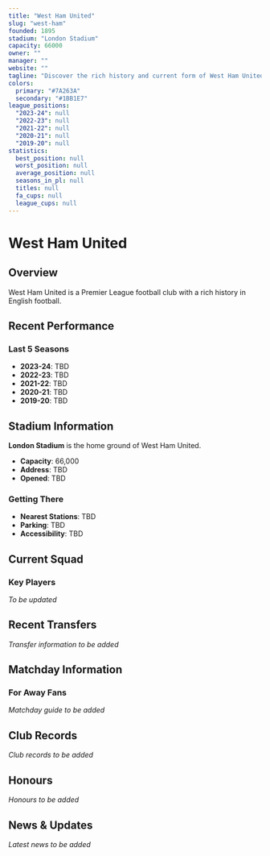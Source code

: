 ```yaml
---
title: "West Ham United"
slug: "west-ham"
founded: 1895
stadium: "London Stadium"
capacity: 66000
owner: ""
manager: ""
website: ""
tagline: "Discover the rich history and current form of West Ham United"
colors:
  primary: "#7A263A"
  secondary: "#1BB1E7"
league_positions:
  "2023-24": null
  "2022-23": null
  "2021-22": null
  "2020-21": null
  "2019-20": null
statistics:
  best_position: null
  worst_position: null
  average_position: null
  seasons_in_pl: null
  titles: null
  fa_cups: null
  league_cups: null
---
```


# West Ham United

## Overview

West Ham United is a Premier League football club with a rich history in English football.

## Recent Performance

### Last 5 Seasons
- **2023-24**: TBD
- **2022-23**: TBD
- **2021-22**: TBD
- **2020-21**: TBD
- **2019-20**: TBD

## Stadium Information

**London Stadium** is the home ground of West Ham United.

- **Capacity**: 66,000
- **Address**: TBD
- **Opened**: TBD

### Getting There
- **Nearest Stations**: TBD
- **Parking**: TBD
- **Accessibility**: TBD

## Current Squad

### Key Players
*To be updated*

## Recent Transfers

*Transfer information to be added*

## Matchday Information

### For Away Fans

*Matchday guide to be added*

## Club Records

*Club records to be added*

## Honours

*Honours to be added*

## News & Updates

*Latest news to be added*
